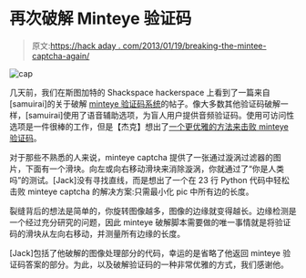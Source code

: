 # 再次破解 Minteye 验证码

> 原文:[https://hack aday . com/2013/01/19/breaking-the-mintee-captcha-again/](https://hackaday.com/2013/01/19/breaking-the-minteye-captcha-again/)

![cap](../Images/c63ec0972c5e35771ac8af06b1a93903.png)

几天前，我们在斯图加特的 Shackspace hackerspace 上看到了一篇来自[samuirai]的关于破解 [minteye 验证码系统](http://hackaday.com/2013/01/16/script-defeats-minteye-captcha/)的帖子。像大多数其他验证码破解一样，[samuirai]使用了语音辅助选项，为盲人用户提供音频验证码。使用可访问性选项是一件很棒的工作，但是【杰克】想出了[一个更优雅的方法来击败 minteye 验证码](http://www.jwandrews.co.uk/2013/01/breaking-the-minteye-image-captcha-in-23-lines-of-python/)。

对于那些不熟悉的人来说，minteye captcha 提供了一张通过漩涡过滤器的图片，下面有一个滑块。向左或向右移动滑块来消除漩涡，你就通过了“你是人类吗”的测试。[Jack]没有寻找直线，而是想出了一个在 23 行 Python 代码中轻松击败 minteye captcha 的解决方案:只需最小化 pic 中所有边的长度。

裂缝背后的想法是简单的，你旋转图像越多，图像的边缘就变得越长。边缘检测是一个经过充分研究的问题，因此 minteye 破解脚本需要做的唯一事情就是将验证码的滑块从左向右移动，并测量所有边缘的长度。

[Jack]包括了他破解的图像处理部分的代码，幸运的是省略了他返回 minteye 验证码答案的部分。为此，以及破解验证码的一种非常优雅的方式，我们感谢他。